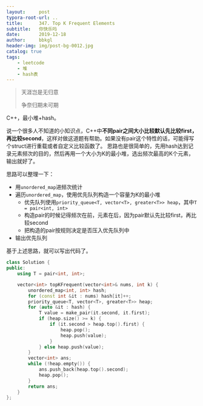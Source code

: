 ```yaml
---
layout:     post
typora-root-url: ..
title:      347. Top K Frequent Elements
subtitle:   你快乐吗
date:       2019-12-18
author:     bbkgl
header-img: img/post-bg-0012.jpg
catalog: true
tags:
    - leetcode
    - 堆
    - hash表
---
```


>天涯岂是无归意
>
>争奈归期未可期

C++，最小堆+hash。

说一个很多人不知道的小知识点，C++中**不同pair之间大小比较默认先比较first，再比较second**，这样对做这道题有帮助。如果没有pair这个特性的话，可能得写个struct进行重载或者自定义比较函数了。
思路也是很简单的，先用hash达到记录元素频次的目的，然后再用一个大小为K的最小堆，选出频次最高的K个元素，输出就好了。

思路可以整理一下：

- 用`unordered_map`进频次统计
- 遍历`unordered_map`，使用优先队列构造一个容量为K的最小堆
  - 优先队列使用`priority_queue<T, vector<T>, greater<T>> heap`，其中`T = pair<int, int>`
  - 构造pair的时候记得频次在前，元素在后，因为pair默认先比较first，再比较second
  - 把构造的pair按规则决定是否压入优先队列中
- 输出优先队列

基于上述思路，就可以写出代码了。

```cpp
class Solution {
public:
    using T = pair<int, int>;

    vector<int> topKFrequent(vector<int>& nums, int k) {
        unordered_map<int, int> hash;
        for (const int &it : nums) hash[it]++;
        priority_queue<T, vector<T>, greater<T>> heap;
        for (auto &it : hash) {
            T value = make_pair(it.second, it.first);
            if (heap.size() >= k) {
                if (it.second > heap.top().first) {
                    heap.pop();
                    heap.push(value);
                }
            } else heap.push(value);
        }
        vector<int> ans;
        while (!heap.empty()) {
            ans.push_back(heap.top().second);
            heap.pop();
        }
        return ans;
    }
};
```




